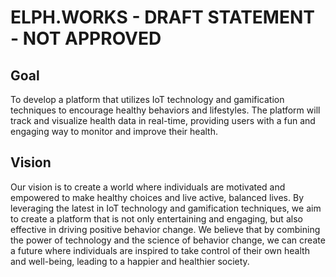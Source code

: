 # ELPH.WORKS - DRAFT STATEMENT - NOT APPROVED

## Goal
 
To develop a platform that utilizes IoT technology and gamification techniques to encourage healthy behaviors and lifestyles. The platform will track and visualize health data in real-time, providing users with a fun and engaging way to monitor and improve their health.

## Vision

Our vision is to create a world where individuals are motivated and empowered to make healthy choices and live active, balanced lives. By leveraging the latest in IoT technology and gamification techniques, we aim to create a platform that is not only entertaining and engaging, but also effective in driving positive behavior change. We believe that by combining the power of technology and the science of behavior change, we can create a future where individuals are inspired to take control of their own health and well-being, leading to a happier and healthier society.
